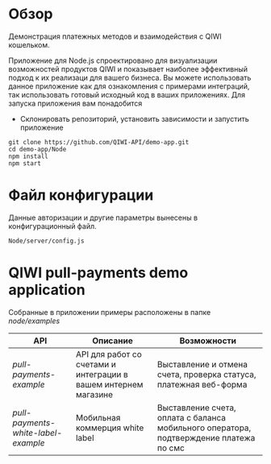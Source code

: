 # Обзор 
Демонстрация платежных методов и взаимодействия с QIWI кошельком.

Приложение для Node.js спроектировано для визуализации возможностей продуктов QIWI и показывает наиболее эффективный подход к их реализаци для вашего бизнеса.
Вы можете использовать данное приложение как для ознакомления с примерами интеграций, так использовать готовый исходный код в ваших приложениях. 
Для запуска приложения вам понадобится 

* Склонировать репозиторий, установить зависимости и запустить приложение
~~~shell
git clone https://github.com/QIWI-API/demo-app.git
cd demo-app/Node
npm install
npm start
~~~

# Файл конфигурации
Данные авторизации и другие параметры вынесены в конфигурационный файл. 
~~~shell
Node/server/config.js
~~~

# QIWI pull-payments demo application
Собранные в приложении примеры расположены в папке *node/examples*

API|Описание|Возможности|
---------|--------|---
*pull-payments-example*|API для работ со счетами и интеграции в вашем интернем магазине|Выставление и отмена счета, проверка статуса, платежная веб-форма|
*pull-payments-white-label-example*|Мобильная коммерция white label|Выставление счета, оплата с баланса мобильного оператора, подтверждение платежа по смс
